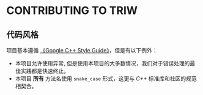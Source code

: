 # CONTRIBUTING TO TRIW

## 代码风格

项目基本遵循 [《Google C++ Style Guide》](https://google.github.io/styleguide/cppguide.html)，但是有以下例外：

- 本项目允许使用异常, 但是使用本项目的大多数情况，我们对于错误处理的最佳实践都是快速终止。
- 本项目 **所有** 方法名使用 `snake_case` 形式，这更与 *C++* 标准库和社区的规范相契合。

